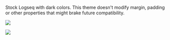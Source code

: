 Stock Logseq with dark colors.
This theme doesn't modify margin, padding or other properties that might brake future compatibility.

![](https://i.imgur.com/hiWFVwi.png)

![](https://i.imgur.com/Ou3GKUs.png)
